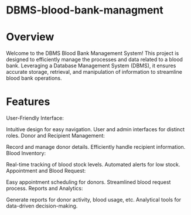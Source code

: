 # DBMS-blood-bank-managment
# Overview
Welcome to the DBMS Blood Bank Management System! This project is designed to efficiently manage the processes and data related to a blood bank. Leveraging a Database Management System (DBMS), it ensures accurate storage, retrieval, and manipulation of information to streamline blood bank operations.

# Features
User-Friendly Interface:

Intuitive design for easy navigation.
User and admin interfaces for distinct roles.
Donor and Recipient Management:

Record and manage donor details.
Efficiently handle recipient information.
Blood Inventory:

Real-time tracking of blood stock levels.
Automated alerts for low stock.
Appointment and Blood Request:

Easy appointment scheduling for donors.
Streamlined blood request process.
Reports and Analytics:

Generate reports for donor activity, blood usage, etc.
Analytical tools for data-driven decision-making.
